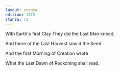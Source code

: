 ```yaml
---
layout: stanza
edition: 1872
stanza: 73
---
```


With Earth's first Clay They did the Last Man knead,

And there of the Last Harvest sow'd the Seed:

And the first Morning of Creation wrote

What the Last Dawn of Reckoning shall read.